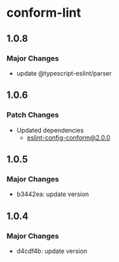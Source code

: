 # conform-lint

## 1.0.8

### Major Changes

- update @typescript-eslint/parser

## 1.0.6

### Patch Changes

- Updated dependencies
  - eslint-config-conform@2.0.0

## 1.0.5

### Major Changes

- b3442ea: update version

## 1.0.4

### Major Changes

- d4cdf4b: update version

